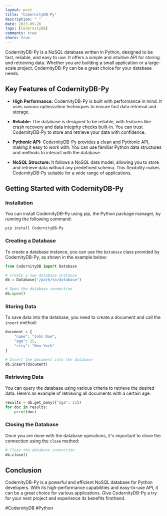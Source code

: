 ```yaml
---
layout: post
title: "CodernityDB-Py"
description: " "
date: 2023-09-26
tags: [CodernityDB]
comments: true
share: true
---
```


CodernityDB-Py is a NoSQL database written in Python, designed to be fast, reliable, and easy to use. It offers a simple and intuitive API for storing and retrieving data. Whether you are building a small application or a large-scale project, CodernityDB-Py can be a great choice for your database needs.

## Key Features of CodernityDB-Py

- **High Performance:** CodernityDB-Py is built with performance in mind. It uses various optimization techniques to ensure fast data retrieval and storage.

- **Reliable:** The database is designed to be reliable, with features like crash recovery and data integrity checks built-in. You can trust CodernityDB-Py to store and retrieve your data with confidence.

- **Pythonic API:** CodernityDB-Py provides a clean and Pythonic API, making it easy to work with. You can use familiar Python data structures and methods to interact with the database.

- **NoSQL Structure:** It follows a NoSQL data model, allowing you to store and retrieve data without any predefined schema. This flexibility makes CodernityDB-Py suitable for a wide range of applications.

## Getting Started with CodernityDB-Py

### Installation

You can install CodernityDB-Py using pip, the Python package manager, by running the following command:

```shell
pip install CodernityDB-Py
```

### Creating a Database

To create a database instance, you can use the `Database` class provided by CodernityDB-Py, as shown in the example below:

```python
from CodernityDB import Database

# Create a new database instance
db = Database("/path/to/database")

# Open the database connection
db.open()
```

### Storing Data

To save data into the database, you need to create a document and call the `insert` method:

```python
document = {
    "name": "John Doe",
    "age": 25,
    "city": "New York"
}

# Insert the document into the database
db.insert(document)
```

### Retrieving Data

You can query the database using various criteria to retrieve the desired data. Here's an example of retrieving all documents with a certain age:

```python
results = db.get_many({"age": 25})
for doc in results:
    print(doc)
```

### Closing the Database

Once you are done with the database operations, it's important to close the connection using the `close` method:

```python
# Close the database connection
db.close()
```

## Conclusion

CodernityDB-Py is a powerful and efficient NoSQL database for Python developers. With its high-performance capabilities and easy-to-use API, it can be a great choice for various applications. Give CodernityDB-Py a try for your next project and experience its benefits firsthand.

#CodernityDB #Python